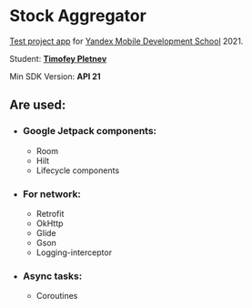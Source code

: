 # Stock Aggregator
[Test project app](https://www.figma.com/file/bfd6MTBekSVfUYBXWYnj1U/%D0%A8%D0%9C%D0%A0-%D0%A2%D0%B5%D1%81%D1%82%D0%BE%D0%B2%D0%BE%D0%B5) for [Yandex Mobile Development School](https://academy.yandex.ru/schools/mobile) 2021.

Student: [**Timofey Pletnev**](https://github.com/TiMaTiFeY)

Min SDK Version: **API 21**

## Are used:
+ ### Google Jetpack components:
    + Room
    + Hilt
    + Lifecycle components
+ ### For network:
    + Retrofit
    + OkHttp
    + Glide
    + Gson
    + Logging-interceptor
+ ### Async tasks:
    + Coroutines
